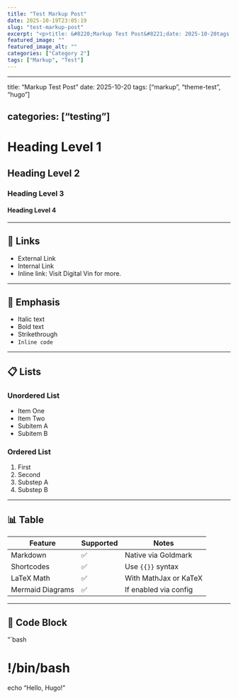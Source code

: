 ```yaml
---
title: "Test Markup Post"
date: 2025-10-19T23:05:19
slug: "test-markup-post"
excerpt: "<p>title: &#8220;Markup Test Post&#8221;date: 2025-10-20tags: [&#8220;markup&#8221;, &#8220;theme-test&#8221;, &#8220;hugo&#8221;] categories: [&#8220;testing&#8221;] Heading Level 1 Heading Level 2 Heading Level 3 Heading Level 4 🔗 Links 📌 Emphasis 📋 Lists Unordered List Ordered List 📊 Table Feature Supported Notes Markdown ✅ Native via Goldmark Shortcodes ✅ Use {{&lt; &gt;}} syntax LaTeX Math ✅ With MathJax or KaTeX [&hellip;]</p> "
featured_image: ""
featured_image_alt: ""
categories: ["Category 2"]
tags: ["Markup", "Test"]
---
```


---

title: &#8220;Markup Test Post&#8221;
date: 2025-10-20
tags: [&#8220;markup&#8221;, &#8220;theme-test&#8221;, &#8220;hugo&#8221;]

## categories: [&#8220;testing&#8221;]

# Heading Level 1

## Heading Level 2

### Heading Level 3

#### Heading Level 4

---

## 🔗 Links

- External Link
- Internal Link
- Inline link: Visit Digital Vin for more.

---

## 📌 Emphasis

- Italic text
- Bold text
- Strikethrough
- `Inline code`

---

## 📋 Lists

### Unordered List

- Item One
- Item Two
- Subitem A
- Subitem B

### Ordered List

1. First
2. Second
3. Substep A
4. Substep B

---

## 📊 Table

| Feature | Supported | Notes |
|---|---|---|
| Markdown | ✅ | Native via Goldmark |
| Shortcodes | ✅ | Use `{{}}` syntax |
| LaTeX Math | ✅ | With MathJax or KaTeX |
| Mermaid Diagrams | ✅ | If enabled via config |

---

## 🧱 Code Block

&#8220;`bash

# !/bin/bash

echo &#8220;Hello, Hugo!&#8221;

